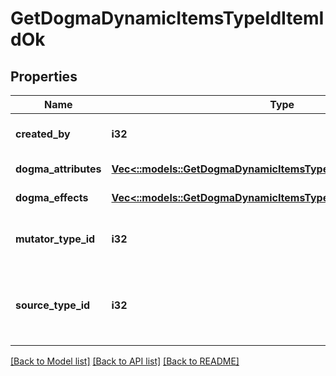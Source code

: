 # GetDogmaDynamicItemsTypeIdItemIdOk

## Properties
Name | Type | Description | Notes
------------ | ------------- | ------------- | -------------
**created_by** | **i32** | The ID of the character who created the item | [default to null]
**dogma_attributes** | [**Vec<::models::GetDogmaDynamicItemsTypeIdItemIdDogmaAttribute>**](get_dogma_dynamic_items_type_id_item_id_dogma_attribute.md) | dogma_attributes array | [default to null]
**dogma_effects** | [**Vec<::models::GetDogmaDynamicItemsTypeIdItemIdDogmaEffect>**](get_dogma_dynamic_items_type_id_item_id_dogma_effect.md) | dogma_effects array | [default to null]
**mutator_type_id** | **i32** | The type ID of the mutator used to generate the dynamic item. | [default to null]
**source_type_id** | **i32** | The type ID of the source item the mutator was applied to create the dynamic item. | [default to null]

[[Back to Model list]](../README.md#documentation-for-models) [[Back to API list]](../README.md#documentation-for-api-endpoints) [[Back to README]](../README.md)



